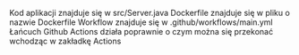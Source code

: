 Kod aplikacji znajduje się w src/Server.java
Dockerfile znajduje się w pliku o nazwie Dockerfile
Workflow znajduje się w .github/workflows/main.yml
Łańcuch Github Actions działa poprawnie o czym można się przekonać wchodząc w zakładkę Actions

